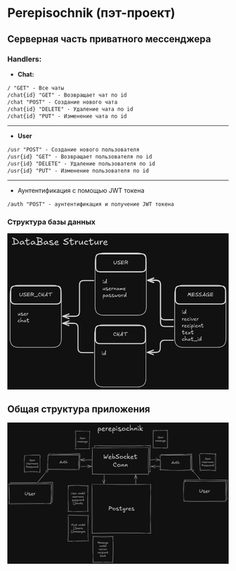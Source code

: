 # Perepisochnik (пэт-проект)
## Серверная часть приватного мессенджера

### Handlers:
- **Chat:**
``` 
/ "GET" - Все чаты
/chat{id} "GET" - Возвращает чат по id
/chat "POST" - Создание нового чата
/chat{id} "DELETE" - Удаление чата по id
/chat{id} "PUT" - Изменение чата по id
```
---
- **User**
```
/usr "POST" - Создание нового пользователя
/usr{id} "GET" - Возвращает пользователя по id
/usr{id} "DELETE" - Удаление пользователя по id
/usr{id} "PUT" - Изменение пользователя по id
```
---
- Аунтентификация с помощью JWT токена
```
/auth "POST" - аунтентификация и получение JWT токена
```
### Структура базы данных
![](./img/database-struct-perepisochnik.png)
## Общая структура приложения
![](./img/app-struct.png)
